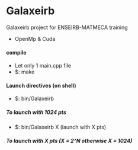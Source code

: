 # Galaxeirb

Galaxeirb project for ENSEIRB-MATMECA training

- OpenMp & Cuda

#### compile

- Let only 1 main.cpp file
- $: make

#### Launch directives (on shell)

- $: bin/Galaxeirb
##### To launch with 1024 pts
- $: bin/Galaxeirb X (launch with X pts)
##### To launch with X pts (X = 2^N otherwise X = 1024)

